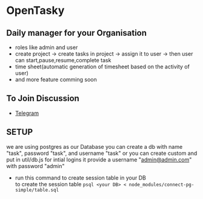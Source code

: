 # OpenTasky

## Daily manager for your Organisation

* roles like admin and user
* create project -> create tasks in project -> assign it to user -> then user can start,pause,resume,complete task
* time sheet(automatic generation of timesheet based on the activity of user) 
* and more feature comming soon

## To Join Discussion 
* [Telegram](https://t.me/joinchat/FDVzKxcwfHWUyWWuTuaPHA)

## SETUP

we are using postgres as our Database you can create a db with name "task", password "task", and username "task"
or you can create custom and put in util/db.js 
for intial logins it provide a username "admin@admin.com" with password "admin" <br/>
* run this command to create session table in your DB <br/>  to create the session table
```psql <your DB> < node_modules/connect-pg-simple/table.sql``` 

